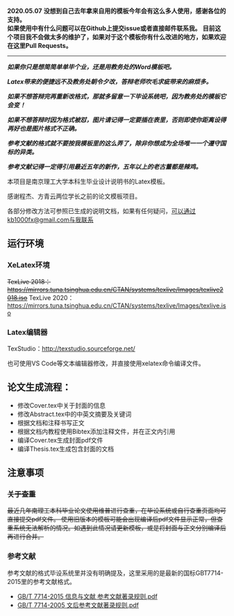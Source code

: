 **2020.05.07**
**没想到自己去年拿来自用的模板今年会有这么多人使用，感谢各位的支持。**  
**如果使用中有什么问题可以在Github上提交issue或者直接邮件联系我。**
**目前这个项目我不会做太多的维护了，如果对于这个模板你有什么改进的地方，如果欢迎在这里Pull Requests。**

-------
***如果你只是想简简单单毕个业，还是用教务处的Word模板吧。*** 

***Latex带来的便捷远不及教务处朝令夕改，答辩老师吹毛求疵带来的麻烦多。***

***如果不想答辩完再重新改格式，那就多留意一下毕设系统吧，因为教务处的模板它会变！***

***如果不想答辩时因为格式被怼，图片请记得一定要插在表里，否则即使你距离设得再好也是图片格式不正确。***

***参考文献的格式就不要按我模板里的这么弄了，除非你想成为全场唯一一个遵守国标的异类。***

***参考文献记得一定得引用最近五年的新作，五年以上的老古董都是辣鸡。***

本项目是南京理工大学本科生毕业设计说明书的Latex模板。

感谢程杰、方青云两位学长之前的论文模板项目。

各部分修改方法可参照已生成的说明文档，如果有任何疑问，可以通过kb1000fx@gmail.com与我联系

## 运行环境
### XeLatex环境
~~TexLive 2018：https://mirrors.tuna.tsinghua.edu.cn/CTAN/systems/texlive/Images/texlive2018.iso~~
TexLive 2020：https://mirrors.tuna.tsinghua.edu.cn/CTAN/systems/texlive/Images/texlive.iso
### Latex编辑器
TexStudio：http://texstudio.sourceforge.net/

也可使用VS Code等文本编辑器修改，并直接使用xelatex命令编译文件。

## 论文生成流程：

+ 修改Cover.tex中关于封面的信息
+ 修改Abstract.tex中的中英文摘要及关键词
+ 根据文档和注释书写正文
+ 根据文档内教程使用Bibtex添加注释文件，并在正文内引用
+ 编译Cover.tex生成封面pdf文件
+ 编译Thesis.tex生成包含封面的文档

## 注意事项
### ~~关于查重~~
~~最近几年南理工本科毕业论文使用维普进行查重，在毕设系统或自行查重页面均可直接提交pdf文件。
使用旧版本的模板可能会出现编译后pdf文件显示正常，但查重系统无法解析的情况。如遇到此情况请更新模板，或是将封面与正文分别编译后再进行合并。~~

### 参考文献
参考文献的格式毕设系统里并没有明确提及，这里采用的是最新的国标GBT7714-2015里的参考文献格式。
- [GB/T 7714-2015 信息与文献 参考文献著录规则.pdf](https://github.com/Haixing-Hu/GBT7714-2005-BibTeX-Style/files/153951/GBT.7714-2015.pdf)
- [GB/T 7714-2005 文后参考文献著录规则.pdf](https://github.com/Haixing-Hu/typesetting-standard/raw/master/%E5%9B%BE%E4%B9%A6%E3%80%81%E6%9C%9F%E5%88%8A%E3%80%81%E8%AE%BA%E6%96%87%E7%9A%84%E7%BC%96%E6%8E%92/%E3%80%90GB:T%207714-2005%E3%80%91%E6%96%87%E5%90%8E%E5%8F%82%E8%80%83%E6%96%87%E7%8C%AE%E8%91%97%E5%BD%95%E8%A7%84%E5%88%99.pdf)
